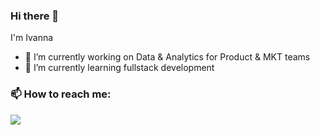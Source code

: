 ### Hi there 👋

I'm Ivanna

- 🔭 I’m currently working on Data & Analytics for Product & MKT teams
- 🌱 I’m currently learning fullstack development

### 📫 How to reach me: 
<a href= "https://www.linkedin.com/in/ivannagrone/">
  <img src="https://img.shields.io/badge/LinkedIn-0077B5?style=for-the-badge&logo=linkedin&logoColor=white"/>   
</a>
